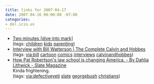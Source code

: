 ```yaml
---
title: links for 2007-04-17
date: 2007-04-16 00:00:00 -07:00
categories:
- del.icio.us
---
```


<ul class="delicious">
    <li>
        <div class="delicious-link"><a href="http://diveintomark.org/archives/2007/04/15/ejookashun">Two minutes [dive into mark]</a></div>
        <div class="delicious-tags">(tags: <a href="http://del.icio.us/torrez/children">children</a> <a href="http://del.icio.us/torrez/kids">kids</a> <a href="http://del.icio.us/torrez/parenting">parenting</a>)</div>
    </li>
    <li>
        <div class="delicious-link"><a href="http://www.andrewsmcmeel.com/calvinandhobbes/interview_text.html?dupe=with_honor">Interview with Bill Watterson | The Complete Calvin and Hobbes</a></div>
        <div class="delicious-tags">(tags: <a href="http://del.icio.us/torrez/via:bill">via:bill</a> <a href="http://del.icio.us/torrez/cartoon">cartoon</a> <a href="http://del.icio.us/torrez/comics">comics</a> <a href="http://del.icio.us/torrez/interviews">interviews</a> <a href="http://del.icio.us/torrez/calvinandhobbes">calvinandhobbes</a>)</div>
    </li>
    <li>
        <div class="delicious-link"><a href="http://www.slate.com/id/2163601">How Pat Robertson's law school is changing America. - By Dahlia Lithwick - Slate Magazine</a></div>
        <div class="delicious-extended">Kinda frightening.</div>
        <div class="delicious-tags">(tags: <a href="http://del.icio.us/torrez/via:defectiveyeti">via:defectiveyeti</a> <a href="http://del.icio.us/torrez/slate">slate</a> <a href="http://del.icio.us/torrez/georgebush">georgebush</a> <a href="http://del.icio.us/torrez/christians">christians</a>)</div>
    </li>
</ul>
